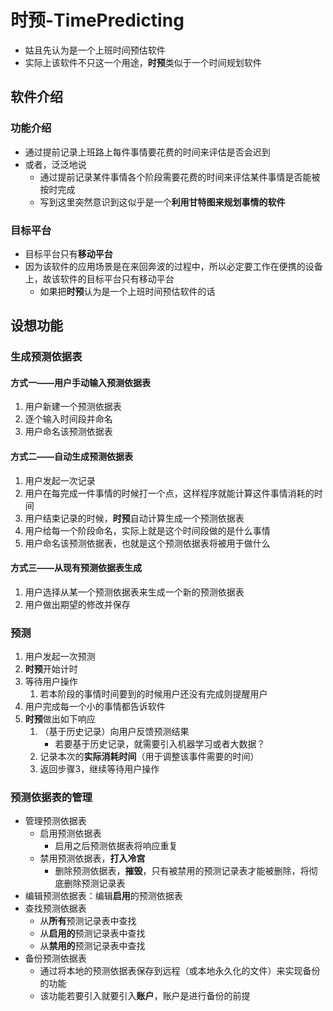# 时预-TimePredicting

- 姑且先认为是一个上班时间预估软件
- 实际上该软件不只这一个用途，**时预**类似于一个时间规划软件

## 软件介绍

### 功能介绍

- 通过提前记录上班路上每件事情要花费的时间来评估是否会迟到
- 或者，泛泛地说
    - 通过提前记录某件事情各个阶段需要花费的时间来评估某件事情是否能被按时完成
    - 写到这里突然意识到这似乎是一个**利用甘特图来规划事情的软件**

### 目标平台

- 目标平台只有**移动平台**
- 因为该软件的应用场景是在来回奔波的过程中，所以必定要工作在便携的设备上，故该软件的目标平台只有移动平台
    - 如果把**时预**认为是一个上班时间预估软件的话

## 设想功能

### 生成预测依据表

#### 方式一——用户手动输入预测依据表

1. 用户新建一个预测依据表
2. 逐个输入时间段并命名
3. 用户命名该预测依据表

#### 方式二——自动生成预测依据表

1. 用户发起一次记录
2. 用户在每完成一件事情的时候打一个点，这样程序就能计算这件事情消耗的时间
3. 用户结束记录的时候，**时预**自动计算生成一个预测依据表
4. 用户给每一个阶段命名，实际上就是这个时间段做的是什么事情
5. 用户命名该预测依据表，也就是这个预测依据表将被用于做什么

#### 方式三——从现有预测依据表生成

1. 用户选择从某一个预测依据表来生成一个新的预测依据表
2. 用户做出期望的修改并保存

### 预测

1. 用户发起一次预测
2. **时预**开始计时
3. 等待用户操作
    1. 若本阶段的事情时间要到的时候用户还没有完成则提醒用户
4. 用户完成每一个小的事情都告诉软件
5. **时预**做出如下响应
    1. （基于历史记录）向用户反馈预测结果
        - 若要基于历史记录，就需要引入机器学习或者大数据？
    2. 记录本次的**实际消耗时间**（用于调整该事件需要的时间）
    3. 返回步骤3，继续等待用户操作

### 预测依据表的管理
- 管理预测依据表
    - 启用预测依据表
        - 启用之后预测依据表将响应重复
    - 禁用预测依据表，**打入冷宫**
        - 删除预测依据表，**摧毁**，只有被禁用的预测记录表才能被删除，将彻底删除预测记录表
- 编辑预测依据表：编辑**启用**的预测依据表
- 查找预测依据表
    - 从**所有**预测记录表中查找
    - 从**启用的**预测记录表中查找
    - 从**禁用的**预测记录表中查找
- 备份预测依据表
    - 通过将本地的预测依据表保存到远程（或本地永久化的文件）来实现备份的功能
    - 该功能若要引入就要引入**账户**，账户是进行备份的前提
